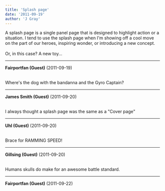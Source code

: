 ```yaml
---
title: 'Splash page'
date: '2011-09-19'
author: 'J Gray'
---
```


A splash page is a single panel page that is designed to highlight action or a situation. I tend to use the splash page when I'm showing off a cool move on the part of our heroes, inspiring wonder, or introducing a new concept.<br><br>Or, in this case? A new toy...<br>

---
**Fairportfan (Guest)** (2011-09-19)

<br> Where's the dog with the bandanna and the Gyro Captain?

---
**James Smith (Guest)** (2011-09-20)

<br> I always thought a splash page was the same as a "Cover page"<br>

---
**Uhl (Guest)** (2011-09-20)

<br> Brace for RAMMING SPEED!<br>

---
**Gillsing (Guest)** (2011-09-20)

<br> Humans skulls do make for an awesome battle standard.

---
**Fairportfan (Guest)** (2011-09-22)

<br>

